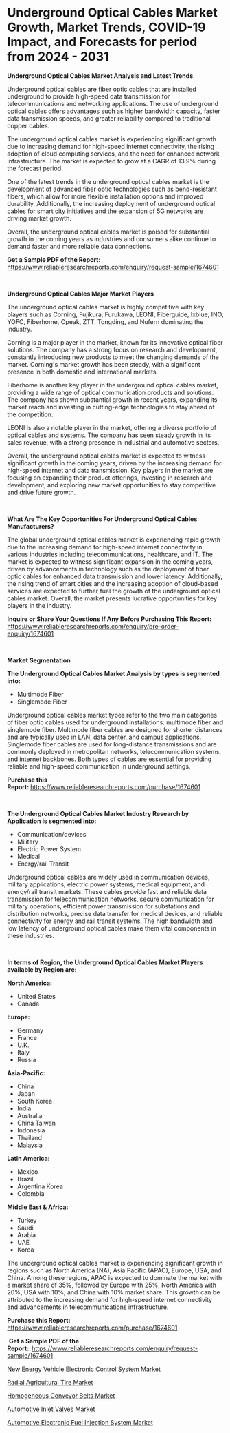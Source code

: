 <p><h1>Underground Optical Cables Market Growth, Market Trends, COVID-19 Impact, and Forecasts for period from 2024 - 2031</h1></p><p><strong>Underground Optical Cables Market Analysis and Latest Trends</strong></p>
<p><p>Underground optical cables are fiber optic cables that are installed underground to provide high-speed data transmission for telecommunications and networking applications. The use of underground optical cables offers advantages such as higher bandwidth capacity, faster data transmission speeds, and greater reliability compared to traditional copper cables.</p><p>The underground optical cables market is experiencing significant growth due to increasing demand for high-speed internet connectivity, the rising adoption of cloud computing services, and the need for enhanced network infrastructure. The market is expected to grow at a CAGR of 13.9% during the forecast period.</p><p>One of the latest trends in the underground optical cables market is the development of advanced fiber optic technologies such as bend-resistant fibers, which allow for more flexible installation options and improved durability. Additionally, the increasing deployment of underground optical cables for smart city initiatives and the expansion of 5G networks are driving market growth.</p><p>Overall, the underground optical cables market is poised for substantial growth in the coming years as industries and consumers alike continue to demand faster and more reliable data connections.</p></p>
<p><strong>Get a Sample PDF of the Report:&nbsp;</strong> <a href="https://www.reliableresearchreports.com/enquiry/request-sample/1674601">https://www.reliableresearchreports.com/enquiry/request-sample/1674601</a></p>
<p>&nbsp;</p>
<p><strong>Underground Optical Cables Major Market Players</strong></p>
<p><p>The underground optical cables market is highly competitive with key players such as Corning, Fujikura, Furukawa, LEONI, Fiberguide, Ixblue, INO, YOFC, Fiberhome, Opeak, ZTT, Tongding, and Nufern dominating the industry. </p><p>Corning is a major player in the market, known for its innovative optical fiber solutions. The company has a strong focus on research and development, constantly introducing new products to meet the changing demands of the market. Corning's market growth has been steady, with a significant presence in both domestic and international markets.</p><p>Fiberhome is another key player in the underground optical cables market, providing a wide range of optical communication products and solutions. The company has shown substantial growth in recent years, expanding its market reach and investing in cutting-edge technologies to stay ahead of the competition.</p><p>LEONI is also a notable player in the market, offering a diverse portfolio of optical cables and systems. The company has seen steady growth in its sales revenue, with a strong presence in industrial and automotive sectors.</p><p>Overall, the underground optical cables market is expected to witness significant growth in the coming years, driven by the increasing demand for high-speed internet and data transmission. Key players in the market are focusing on expanding their product offerings, investing in research and development, and exploring new market opportunities to stay competitive and drive future growth.</p></p>
<p>&nbsp;</p>
<p><strong>What Are The Key Opportunities For Underground Optical Cables Manufacturers?</strong></p>
<p><p>The global underground optical cables market is experiencing rapid growth due to the increasing demand for high-speed internet connectivity in various industries including telecommunications, healthcare, and IT. The market is expected to witness significant expansion in the coming years, driven by advancements in technology such as the deployment of fiber optic cables for enhanced data transmission and lower latency. Additionally, the rising trend of smart cities and the increasing adoption of cloud-based services are expected to further fuel the growth of the underground optical cables market. Overall, the market presents lucrative opportunities for key players in the industry.</p></p>
<p><strong>Inquire or Share Your Questions If Any Before Purchasing This Report:</strong> <a href="https://www.reliableresearchreports.com/enquiry/pre-order-enquiry/1674601">https://www.reliableresearchreports.com/enquiry/pre-order-enquiry/1674601</a></p>
<p>&nbsp;</p>
<p><strong>Market Segmentation</strong></p>
<p><strong>The Underground Optical Cables Market Analysis by types is segmented into:</strong></p>
<p><ul><li>Multimode Fiber</li><li>Singlemode Fiber</li></ul></p>
<p><p>Underground optical cables market types refer to the two main categories of fiber optic cables used for underground installations: multimode fiber and singlemode fiber. Multimode fiber cables are designed for shorter distances and are typically used in LAN, data center, and campus applications. Singlemode fiber cables are used for long-distance transmissions and are commonly deployed in metropolitan networks, telecommunication systems, and internet backbones. Both types of cables are essential for providing reliable and high-speed communication in underground settings.</p></p>
<p><strong>Purchase this Report:&nbsp;</strong><a href="https://www.reliableresearchreports.com/purchase/1674601">https://www.reliableresearchreports.com/purchase/1674601</a></p>
<p>&nbsp;</p>
<p><strong>The Underground Optical Cables Market Industry Research by Application is segmented into:</strong></p>
<p><ul><li>Communication/devices</li><li>Military</li><li>Electric Power System</li><li>Medical</li><li>Energy/rail Transit</li></ul></p>
<p><p>Underground optical cables are widely used in communication devices, military applications, electric power systems, medical equipment, and energy/rail transit markets. These cables provide fast and reliable data transmission for telecommunication networks, secure communication for military operations, efficient power transmission for substations and distribution networks, precise data transfer for medical devices, and reliable connectivity for energy and rail transit systems. The high bandwidth and low latency of underground optical cables make them vital components in these industries.</p></p>
<p>&nbsp;</p>
<p><strong>In terms of Region, the Underground Optical Cables Market Players available by Region are:</strong></p>
<p>
    <p> <strong> North America: </strong>
        <ul>
            <li>United States</li>
            <li>Canada</li>
        </ul>
        </p> 
    <p> <strong> Europe: </strong>
        <ul>
            <li>Germany</li>
            <li>France</li>
            <li>U.K.</li>
            <li>Italy</li>
            <li>Russia</li>
        </ul>
        </p> 
    <p> <strong> Asia-Pacific: </strong>
        <ul>
            <li>China</li>
            <li>Japan</li>
            <li>South Korea</li>
            <li>India</li>
            <li>Australia</li>
            <li>China Taiwan</li>
            <li>Indonesia</li>
            <li>Thailand</li>
            <li>Malaysia</li>
        </ul>
        </p> 
    <p> <strong> Latin America: </strong>
        <ul>
            <li>Mexico</li>
            <li>Brazil</li>
            <li>Argentina Korea</li>
            <li>Colombia</li>
        </ul>
        </p> 
    <p> <strong> Middle East & Africa: </strong>
        <ul>
            <li>Turkey</li>
            <li>Saudi</li>
            <li>Arabia</li>
            <li>UAE</li>
            <li>Korea</li>
        </ul>
    </p>
    </p>
<p><p>The underground optical cables market is experiencing significant growth in regions such as North America (NA), Asia Pacific (APAC), Europe, USA, and China. Among these regions, APAC is expected to dominate the market with a market share of 35%, followed by Europe with 25%, North America with 20%, USA with 10%, and China with 10% market share. This growth can be attributed to the increasing demand for high-speed internet connectivity and advancements in telecommunications infrastructure.</p></p>
<p><strong>Purchase this Report: </strong><a href="https://www.reliableresearchreports.com/purchase/1674601">https://www.reliableresearchreports.com/purchase/1674601</a></p>
<p>&nbsp;<strong>Get a Sample PDF of the Report:&nbsp;&nbsp;</strong><a href="https://www.reliableresearchreports.com/enquiry/request-sample/1674601">https://www.reliableresearchreports.com/enquiry/request-sample/1674601</a></p>
<p><strong></strong></p>
<p><p><a href="https://github.com/kathiaseamanalvaradovlprc2h/Market-Research-Report-List-1/blob/main/new-energy-vehicle-electronic-control-system-market.md">New Energy Vehicle Electronic Control System Market</a></p><p><a href="https://github.com/johnbach50/Market-Research-Report-List-2/blob/main/radial-agricultural-tire-market.md">Radial Agricultural Tire Market</a></p><p><a href="https://github.com/wusalecollins540tpqoz/Market-Research-Report-List-1/blob/main/homogeneous-conveyor-belts-market.md">Homogeneous Conveyor Belts Market</a></p><p><a href="https://github.com/GroverBarry/Market-Research-Report-List-4/blob/main/automotive-inlet-valves-market.md">Automotive Inlet Valves Market</a></p><p><a href="https://github.com/pjcfca/Market-Research-Report-List-1/blob/main/automotive-electronic-fuel-injection-system-market.md">Automotive Electronic Fuel Injection System Market</a></p></p>